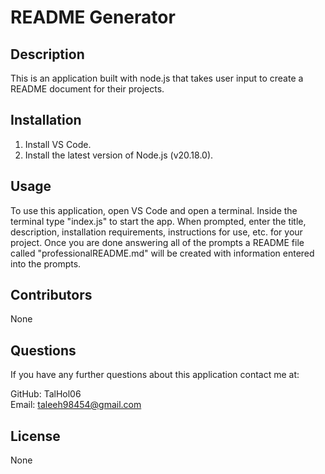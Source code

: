 # README Generator

## Description
This is an application built with node.js that takes user input to create a README document for their projects.

## Installation
1. Install VS Code.
2. Install the latest version of Node.js (v20.18.0).

## Usage
To use this application, open VS Code and open a terminal. Inside the terminal type "index.js" to start the app. When prompted, enter the title, description, installation requirements, instructions for use, etc. for your project. Once you are done answering all of the prompts a README file called "professionalREADME.md" will be created with information entered into the prompts.

## Contributors
None

## Questions
If you have any further questions about this application contact me at:

GitHub: TalHol06 <br>
Email: taleeh98454@gmail.com

## License
None
